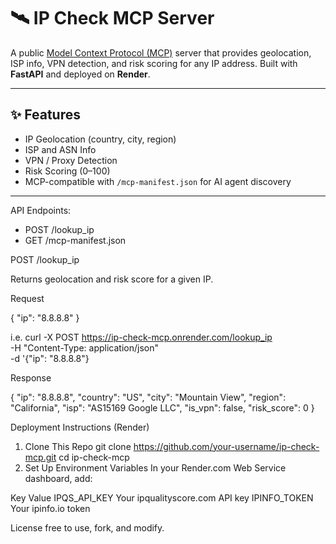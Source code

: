 # 🛰️ IP Check MCP Server

A public [Model Context Protocol (MCP)](https://github.com/modelcontext/protocol) server that provides geolocation, ISP info, VPN detection, and risk scoring for any IP address. Built with **FastAPI** and deployed on **Render**.

---

## ✨ Features

- IP Geolocation (country, city, region)
- ISP and ASN Info
- VPN / Proxy Detection
- Risk Scoring (0–100)
- MCP-compatible with `/mcp-manifest.json` for AI agent discovery

---

API Endpoints:

- POST /lookup_ip
- GET /mcp-manifest.json

POST /lookup_ip

Returns geolocation and risk score for a given IP.

Request

{
  "ip": "8.8.8.8"
}

i.e. curl -X POST https://ip-check-mcp.onrender.com/lookup_ip \
     -H "Content-Type: application/json" \
     -d '{"ip": "8.8.8.8"}

Response

{
  "ip": "8.8.8.8",
  "country": "US",
  "city": "Mountain View",
  "region": "California",
  "isp": "AS15169 Google LLC",
  "is_vpn": false,
  "risk_score": 0
}

Deployment Instructions (Render)

1. Clone This Repo
git clone https://github.com/your-username/ip-check-mcp.git
cd ip-check-mcp
2. Set Up Environment Variables
In your Render.com Web Service dashboard, add:

Key	Value
IPQS_API_KEY	Your ipqualityscore.com API key
IPINFO_TOKEN	Your ipinfo.io token

License
free to use, fork, and modify.
